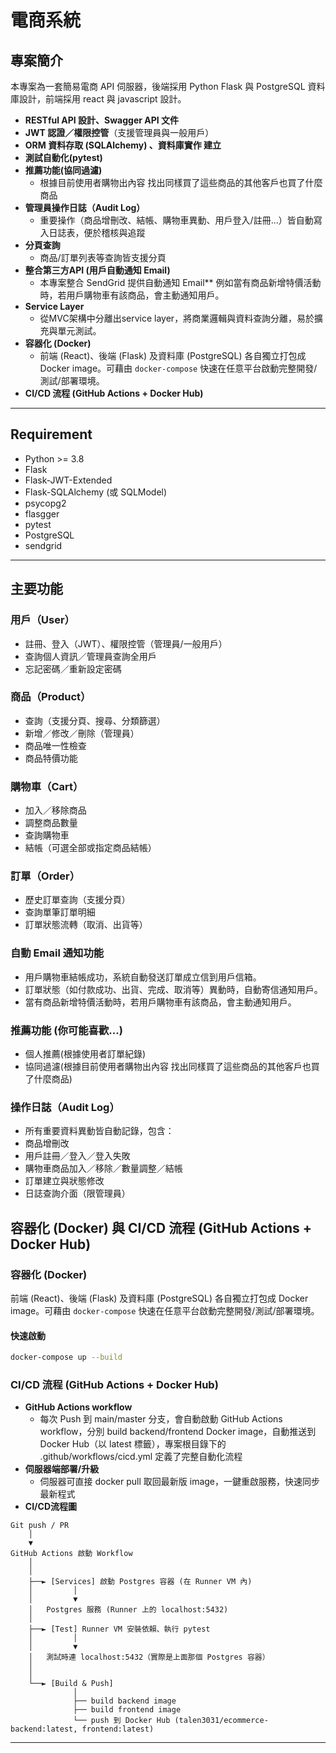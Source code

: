 # 電商系統

## 專案簡介
本專案為一套簡易電商 API 伺服器，後端採用 Python Flask 與 PostgreSQL 資料庫設計，前端採用 react 與 javascript 設計。
- **RESTful API 設計、Swagger API 文件**
- **JWT 認證／權限控管**（支援管理員與一般用戶）
- **ORM 資料存取 (SQLAlchemy) 、資料庫實作 建立**
- **測試自動化(pytest)**
- **推薦功能(協同過濾)**
  - 根據目前使用者購物出內容 找出同樣買了這些商品的其他客戶也買了什麼商品
- **管理員操作日誌（Audit Log）**
  - 重要操作（商品增刪改、結帳、購物車異動、用戶登入/註冊...）皆自動寫入日誌表，便於稽核與追蹤
- **分頁查詢**
  - 商品/訂單列表等查詢皆支援分頁
- **整合第三方API (用戶自動通知 Email)**
  - 本專案整合 SendGrid 提供自動通知 Email** 例如當有商品新增特價活動時，若用戶購物車有該商品，會主動通知用戶。
- **Service Layer**
  - 從MVC架構中分離出service layer，將商業邏輯與資料查詢分離，易於擴充與單元測試。 
- **容器化 (Docker)**
  - 前端 (React)、後端 (Flask) 及資料庫 (PostgreSQL) 各自獨立打包成 Docker image。可藉由 `docker-compose` 快速在任意平台啟動完整開發/測試/部署環境。
- **CI/CD 流程 (GitHub Actions + Docker Hub)**
---

## Requirement

- Python >= 3.8
- Flask
- Flask-JWT-Extended
- Flask-SQLAlchemy (或 SQLModel)
- psycopg2
- flasgger
- pytest
- PostgreSQL
- sendgrid
---

## 主要功能

### 用戶（User）
  - 註冊、登入（JWT）、權限控管（管理員/一般用戶）
  - 查詢個人資訊／管理員查詢全用戶
  - 忘記密碼／重新設定密碼

### 商品（Product）
  - 查詢（支援分頁、搜尋、分類篩選）
  - 新增／修改／刪除（管理員）
  - 商品唯一性檢查
  - 商品特價功能

### 購物車（Cart）
  - 加入／移除商品
  - 調整商品數量
  - 查詢購物車
  - 結帳（可選全部或指定商品結帳）

### 訂單（Order）
  - 歷史訂單查詢（支援分頁）
  - 查詢單筆訂單明細
  - 訂單狀態流轉（取消、出貨等）

### 自動 Email 通知功能
  - 用戶購物車結帳成功，系統自動發送訂單成立信到用戶信箱。
  - 訂單狀態（如付款成功、出貨、完成、取消等）異動時，自動寄信通知用戶。 
  - 當有商品新增特價活動時，若用戶購物車有該商品，會主動通知用戶。

### 推薦功能 (你可能喜歡...)
  - 個人推薦(根據使用者訂單紀錄)
  - 協同過濾(根據目前使用者購物出內容 找出同樣買了這些商品的其他客戶也買了什麼商品)

### 操作日誌（Audit Log）
  - 所有重要資料異動皆自動記錄，包含：
  - 商品增刪改
  - 用戶註冊／登入／登入失敗
  - 購物車商品加入／移除／數量調整／結帳
  - 訂單建立與狀態修改
  - 日誌查詢介面（限管理員）

## 容器化 (Docker) 與 CI/CD 流程 (GitHub Actions + Docker Hub)

### 容器化 (Docker)

前端 (React)、後端 (Flask) 及資料庫 (PostgreSQL) 各自獨立打包成 Docker image。可藉由 `docker-compose` 快速在任意平台啟動完整開發/測試/部署環境。

#### 快速啟動

```bash
docker-compose up --build
```

###  CI/CD 流程 (GitHub Actions + Docker Hub)
- **GitHub Actions workflow**
  - 每次 Push 到 main/master 分支，會自動啟動 GitHub Actions workflow，分別 build backend/frontend Docker image，自動推送到 Docker Hub（以 latest 標籤），專案根目錄下的 .github/workflows/cicd.yml 定義了完整自動化流程
- **伺服器端部署/升級**
  - 伺服器可直接 docker pull 取回最新版 image，一鍵重啟服務，快速同步最新程式
- **CI/CD流程圖**
```text
Git push / PR
    │
    ▼
GitHub Actions 啟動 Workflow
    │
    │
    ├──► [Services] 啟動 Postgres 容器 (在 Runner VM 內)
    │         │
    │         ▼
    │   Postgres 服務 (Runner 上的 localhost:5432)
    │
    ├──► [Test] Runner VM 安裝依賴、執行 pytest
    │         │
    │         ▼
    │   測試時連 localhost:5432（實際是上面那個 Postgres 容器）
    │
    │
    └──► [Build & Push] 
              │
              ├── build backend image
              ├── build frontend image
              └── push 到 Docker Hub (talen3031/ecommerce-backend:latest, frontend:latest)
```
---